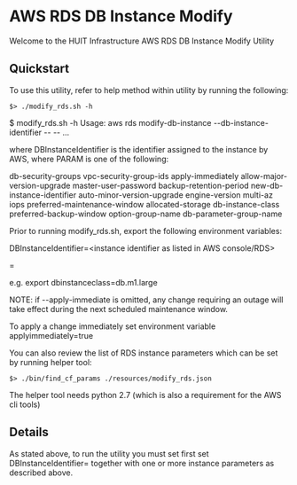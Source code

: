 AWS RDS DB Instance Modify
==================================

Welcome to the HUIT Infrastructure AWS RDS DB Instance Modify Utility


## Quickstart

To use this utility, refer to help method within utility by running the following:


```
$> ./modify_rds.sh -h
```

$ modify_rds.sh -h
Usage: aws rds modify-db-instance --db-instance-identifier <DBInstanceIdentifier> --<PARAM> <VALUE> --<PARAM> <VALUE> ...

where DBInstanceIdentifier is the identifier assigned to the instance by AWS,
where PARAM is one of the following:

db-security-groups
vpc-security-group-ids
apply-immediately
allow-major-version-upgrade
master-user-password
backup-retention-period
new-db-instance-identifier
auto-minor-version-upgrade
engine-version
multi-az
iops
preferred-maintenance-window
allocated-storage
db-instance-class
preferred-backup-window
option-group-name
db-parameter-group-name

Prior to running modify_rds.sh, export the following environment variables:

DBInstanceIdentifier=<instance identifier as listed in AWS console/RDS>

<PARAM as listed above with hypens omitted>=<appropriate parameter value>

e.g. export dbinstanceclass=db.m1.large

NOTE: if --apply-immediate is omitted, any change requiring an outage will take
effect during the next scheduled maintenance window.

To apply a change immediately set environment variable applyimmediately=true

You can also review the list of RDS instance parameters which can be set by running helper tool:

```
$> ./bin/find_cf_params ./resources/modify_rds.json
```

The helper tool needs python 2.7 (which is also a requirement for the AWS cli tools)

## Details

As stated above, to run the utility you must set first set DBInstanceIdentifier=<DB Instance Identifier as listed in AWS> together with one or more instance parameters as described above.





